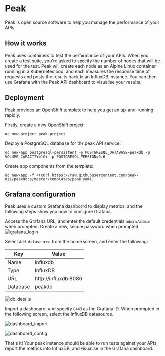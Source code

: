 # Peak

Peak is open source software to help you manage the performance of your APIs.

## How it works

Peak uses containers to test the performance of your APIs. When you create a test suite, you're asked to specify the number of nodes that will be used for the test. Peak will create each node as an Alpine Linux container running in a Kubernetes pod, and each measures the response time of requests and posts the results back to an InfluxDB instance. You can then use Grafana with the Peak API dashboard to visualise your results.

## Deployment

Peak provides an OpenShift template to help you get an up-and-running rapidly. 

Firstly, create a new OpenShift project:
```
oc new-project peak-project
```
Deploy a PostgreSQL database for the peak API service:
```
oc new-app postgresql-persistent -p POSTGRESQL_DATABASE=peakdb -p VOLUME_CAPACITY=1Gi -p POSTGRESQL_VERSION=9.6
```
Create app components from the template:
```
oc new-app -f <(curl https://raw.githubusercontent.com/peak-oss/peakdocs/master/templates/peak.yaml)
```

## Grafana configuration

Peak uses a custom Grafana dashboard to display metrics, and the following steps show you how to configure Grafana.

Access the Grafana URL, and enter the default credentials `admin/admin` when prompted. Create a new, secure password when prompted
![grafana_login](https://i.imgur.com/iu3hXqO.png)

Select `Add datasource` from the home screen, and enter the following:

Key | Value
--- | ---
Name | influxdb
Type | InfluxDB
URL | http://influxdb:8086
Database | peakdb

![db_details](https://i.imgur.com/rrpQPBg.png)

Import a dashboard, and specify `8463` as the Grafana ID. When prompted in the following screen, select the InfluxDB datasource.

![dashboard_import](https://i.imgur.com/c6NTCer.png)

![dashboard_config](https://i.imgur.com/BKqba25.png)

That's it! Your peak instance should be able to run tests against your APIs, report the metrics into InfluxDB, and visualise in the Grafana dashboard.
